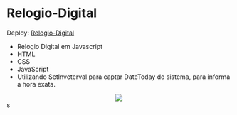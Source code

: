 # Relogio-Digital

Deploy: [Relogio-Digital](https://petersonihmes.github.io/Relogio-Digital/)

- Relogio Digital em Javascript
- HTML
- CSS
- JavaScript
-  Utilizando SetInveterval para captar DateToday do sistema, para informa a hora exata.
<div align="center">
<img src="https://user-images.githubusercontent.com/118133517/209187785-ea699bf4-3f70-4560-a33e-b70c3d7d5384.png"/>
</div>
s

